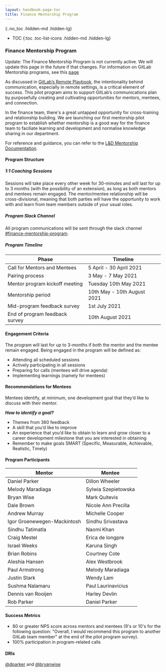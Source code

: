```yaml
---
layout: handbook-page-toc
title: Finance Mentorship Program
---
```


{:.no_toc .hidden-md .hidden-lg}

- TOC
{:toc .toc-list-icons .hidden-md .hidden-lg}

### Finance Mentorship Program

Update: The Finance Mentorship Program is not currently active. We will update this page in the future if that changes. For information on GitLab Mentorship programs, see this [page](https://about.gitlab.com/handbook/people-group/learning-and-development/mentor/)

As discussed in [GitLab’s Remote Playbook](https://about.gitlab.com/company/culture/all-remote/), the intentionality behind communication, especially in remote settings, is a critical element of success. This pilot program aims to support GitLab’s communications plan by purposefully creating and cultivating opportunities for mentors, mentees, and connection.

In the finance team, there's a great untapped opportunity for cross-training and relationship building. We are launching our first mentorship pilot program to establish whether mentorship is a good way for the finance team to faciliate learning and development and normalise knowledge sharing in our department.

For reference and guidance, you can refer to the [L&D Mentorship Documentation](/handbook/people-group/learning-and-development/mentor/).

#### Program Structure

##### 1:1 Coaching Sessions
Sessions will take place every other week for 30-minutes and will last for up to 3 months (with the possibility of an extension), as long as both mentors and mentees remain engaged. The mentor/mentee relationship will be cross-divisional, meaning that both parties will have the opportunity to work with and learn from team members outside of your usual roles.

##### Program Slack Channel
All program communications will be sent through the slack channel [#finance-mentorship-program](https://gitlab.slack.com/archives/C01SELK5M18).

##### Program Timeline

| Phase                             | Timeline                      |
| -------                           | -------                       |
| Call for Mentors and Mentees      | 5 April - 30 April 2021       |
| Pairing process                   | 3 May - 7 May 2021      |
| Mentor program kickoff meeting    | Tuesday 10th May 2021        |
| Mentorship period                 | 10th May - 10th August 2021     |
| Mid-program feedback survey       | 1st July 2021                |
| End of program feedback survey    | 10th August 2021             |

#### Engagement Criteria
The program will last for up to 3-months if both the mentor and the mentee remain engaged. Being engaged in the program will be defined as:

* Attending all scheduled sessions
* Actively participating in all sessions
* Preparing for calls (mentees will drive agenda)
* Implementing learnings (namely for mentees)

#### Recommendations for Mentees

Mentees identify, at minimum, one development goal that they’d like to discuss with their mentor. 

***How to identify a goal?***

- Themes from 360 feedback
- A skill that you’d like to improve 
- An experience that you’d like to obtain to learn and grow closer to a career development milestone that you are interested in obtaining
- Remember to make goals SMART (Specific, Measurable, Achievable, Realistic, Timely)


#### Program Participants

| Mentor | Mentee |
| ------- | ------- |
| Daniel Parker | Dillon Wheeler |
| Melody Maradiaga | Sylwia Szepietowska |
| Bryan Wise | Mark Quitevis |
| Dale Brown | Nicole Ann Precilla |
| Andrew Murray	| Michelle Cooper |
| Igor Groenewegen-Mackintosh | Sindhu Srivastava |
| Sindhu Tatimatla | Naomi Khan |
| Craig Mestel | Erica de longpre |
| Israel Weeks | Karuna Singh |
| Brian Robins | Courtney Cote |
| Aleshia Hansen | Alex Westbrook |
| Paul Armstrong | Melody Maradiaga |
| Justin Stark | Wendy Lam |
| Sushma Nalamaru | Paul Laurinavicius |
| Dennis van Rooijen | Harley Devlin |
| Rob Parker | Daniel Parker |

#### Success Metrics
* 80 or greater NPS score across mentors and mentees (9's or 10's for the following question: "Overall, I would recommend this program to another GitLab team member" at the end of the pilot program survey).
* 100% participation in program-related calls

#### DRIs
[@dparker](http://gitlab.com/dparker) and [@bryanwise](https://gitlab.com/bryanwise)
